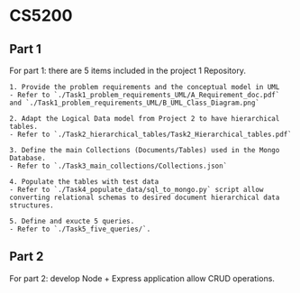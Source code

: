 # CS5200

## Part 1
For part 1: there are 5 items included in the project 1 Repository.

    1. Provide the problem requirements and the conceptual model in UML 
    - Refer to `./Task1_problem_requirements_UML/A_Requirement_doc.pdf` and `./Task1_problem_requirements_UML/B_UML_Class_Diagram.png`

    2. Adapt the Logical Data model from Project 2 to have hierarchical tables.
    - Refer to `./Task2_hierarchical_tables/Task2_Hierarchical_tables.pdf`

    3. Define the main Collections (Documents/Tables) used in the Mongo Database.
    - Refer to `./Task3_main_collections/Collections.json`
    
    4. Populate the tables with test data
    - Refer to `./Task4_populate_data/sql_to_mongo.py` script allow converting relational schemas to desired document hierarchical data structures.

    5. Define and exucte 5 queries.
    - Refer to `./Task5_five_queries/`.


## Part 2
For part 2: develop Node + Express application allow CRUD operations.